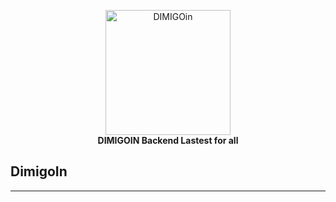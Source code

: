 <p align="center">
  <img src="https://raw.githubusercontent.com/dimigoin/.github/main/profile/dimigoinlogo.svg" width="200" alt="DIMIGOin" />
    <br>    
    <b>DIMIGOIN Backend Lastest for all</b>
</p>

## DimigoIn

---
